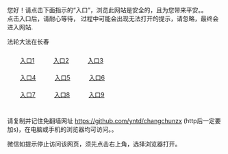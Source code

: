 您好！请点击下面指示的“入口”，浏览此网站是安全的，且为您带来平安。。 <br/>
点击入口后，请耐心等待， 过程中可能会出现无法打开的提示，请忽略，最终会进入网站. </br>

法轮大法在长春<br/>
<div style="padding:10px"><a style="margin:20px" target="_blank" href="https://d1tfp5d5c8tzi4.cloudfront.net/2Qpsp?qorfdl" id="ccLink1" rel="nofollow">入口1</a> <a target="_blank" style="margin:20px" href="https://dx9fd1nlf9b18.cloudfront.net/2Qpsp?zxqhjvka" id="ccLink2" rel="nofollow">入口2</a> <a style="margin:20px" target="_blank" href="https://d1rvo6dss7did8.cloudfront.net/2Qpsp?sgjtrg" id="ccLink3" rel="nofollow">入口3</a></div>

<div style="padding:10px" ><a style="margin:20px" target="_blank" href="https://d1tfp5d5c8tzi4.cloudfront.net/2Qpsp?qorfdl" id="ccLink4" rel="nofollow">入口4</a> <a style="margin:20px" href="https://dx9fd1nlf9b18.cloudfront.net/2Qpsp?zxqhjvka" target="_blank" id="ccLink5" rel="nofollow">入口5</a> <a style="margin:20px" href="https://d1rvo6dss7did8.cloudfront.net/2Qpsp?sgjtrg" target="_blank" id="ccLink6" rel="nofollow">入口6</a></div>

<div style="padding:10px"><a style="margin:20px" target="_blank" href="https://d1tfp5d5c8tzi4.cloudfront.net/2Qpsp?qorfdl" id="ccLink7" rel="nofollow">入口7</a> <a style="margin:20px" href="https://dx9fd1nlf9b18.cloudfront.net/2Qpsp?zxqhjvka" target="_blank" id="ccLink8" rel="nofollow">入口8</a> <a style="margin:20px" target="_blank" href="https://d1rvo6dss7did8.cloudfront.net/2Qpsp?sgjtrg" id="ccLink9" rel="nofollow">入口9</a></div>

<br/>



请复制并记住免翻墙网址 https://github.com/yntd/changchunzx (http后一定要加s)，在电脑或手机的浏览器均可访问。。<br/>

微信如提示停止访问该网页，须先点击右上角，选择浏览器打开。

